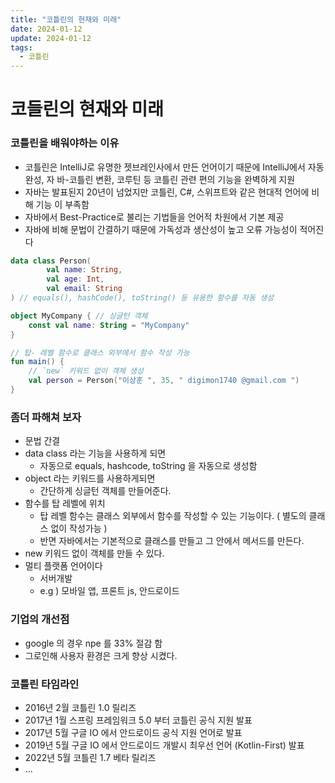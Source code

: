 ```yaml
---
title: "코틀린의 현재와 미래"
date: 2024-01-12
update: 2024-01-12
tags:
  - 코틀린
---
```


# 코들린의 현재와 미래
### 코틀린을 배워야하는 이유
- 코틀린은 IntelliJ로 유명한 젯브레인사에서 만든 언어이기 때문에 IntelliJ에서 자동완성, 자 바-코틀린 변환, 코루틴 등 코틀린 관련 편의 기능을 완벽하게 지원
- 자바는 발표된지 20년이 넘었지만 코틀린, C#, 스위프트와 같은 현대적 언어에 비해 기능 이 부족함
- 자바에서 Best-Practice로 불리는 기법들을 언어적 차원에서 기본 제공
- 자바에 비해 문법이 간결하기 때문에 가독성과 생산성이 높고 오류 가능성이 적어진다

```kotlin
data class Person(
        val name: String, 
        val age: Int, 
        val email: String
) // equals(), hashCode(), toString() 등 유용한 함수를 자동 생성

object MyCompany { // 싱글턴 객체 
    const val name: String = "MyCompany"
}

// 탑- 레벨 함수로 클래스 외부에서 함수 작성 가능
fun main() {
    // `new` 키워드 없이 객체 생성
    val person = Person("이상훈 ", 35, " digimon1740 @gmail.com ")
}
```

### 좀더 파해쳐 보자
- 문법 간결
- data class 라는 기능을 사용하게 되면
  - 자동으로 equals, hashcode, toString 을 자동으로 생성함
- object 라는 키워드를 사용하게되면
  - 간단하게 싱글턴 객체를 만들어준다.
- 함수를 탑 레벨에 위치
  - 탑 레벨 함수는 클래스 외부에서 함수를 작성할 수 있는 기능이다. ( 별도의 클래스 없이 작성가능 )
  - 반면 자바에서는 기본적으로 클래스를 만들고 그 안에서 메서드를 만든다.
- new 키워드 없이 객체를 만들 수 있다.
- 멀티 플랫폼 언어이다
  - 서버개발
  - e.g ) 모바일 앱, 프론트 js, 안드로이드

### 기업의 개선점
- google 의 경우 npe 를 33% 절감 함
- 그로인해 사용자 환경은 크게 향상 시켰다.

### 코틀린 타임라인
- 2016년 2월 코틀린 1.0 릴리즈
- 2017년 1월 스프링 프레임워크 5.0 부터 코틀린 공식 지원 발표
- 2017년 5월 구글 IO 에서 안드로이드 공식 지원 언어로 발표
- 2019년 5월 구글 IO 에서 안드로이드 개발시 최우선 언어 (Kotlin-First) 발표
- 2022년 5월 코틀린 1.7 베타 릴리즈
- ...

